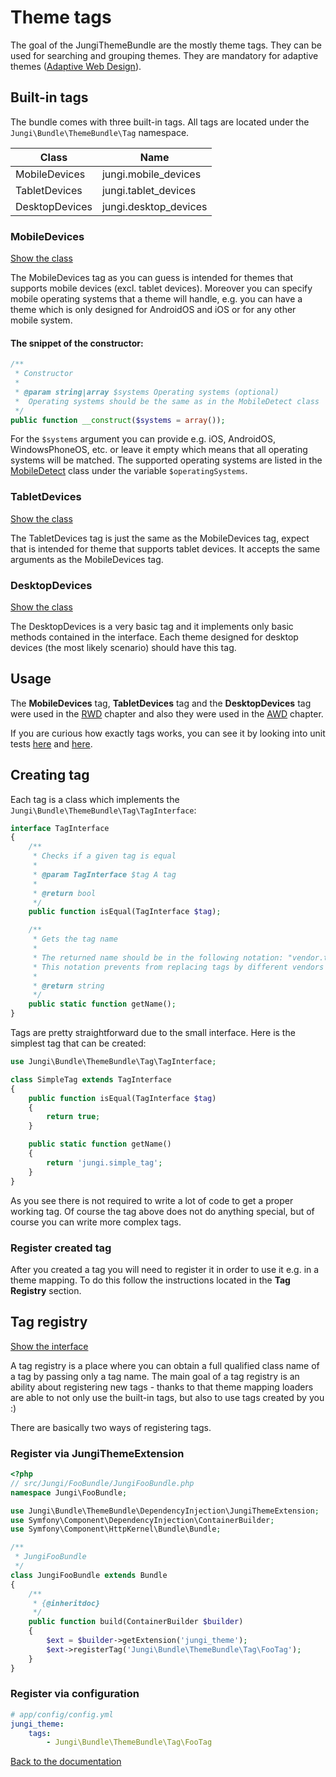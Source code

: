 Theme tags
==========

The goal of the JungiThemeBundle are the mostly theme tags. They can be used for searching and grouping themes. They are 
mandatory for adaptive themes ([Adaptive Web Design](https://github.com/piku235/JungiThemeBundle/tree/master/Resources/doc/awd.md)).

Built-in tags
-------------

The bundle comes with three built-in tags. All tags are located under the `Jungi\Bundle\ThemeBundle\Tag` namespace.

Class | Name
----- | ----
MobileDevices | jungi.mobile_devices
TabletDevices | jungi.tablet_devices
DesktopDevices | jungi.desktop_devices

### MobileDevices

[Show the class](https://github.com/piku235/JungiThemeBundle/tree/master/Tag/MobileDevices.php)

The MobileDevices tag as you can guess is intended for themes that supports mobile devices (excl. tablet devices). Moreover
you can specify mobile operating systems that a theme will handle, e.g. you can have a theme which is only designed for 
AndroidOS and iOS or for any other mobile system.

#### The snippet of the constructor:

```php
/**
 * Constructor
 *
 * @param string|array $systems Operating systems (optional)
 *  Operating systems should be the same as in the MobileDetect class
 */
public function __construct($systems = array());
```

For the `$systems` argument you can provide e.g. iOS, AndroidOS, WindowsPhoneOS, etc. or leave it empty which means that
all operating systems will be matched. The supported operating systems are listed in the [MobileDetect](https://github.com/serbanghita/Mobile-Detect/blob/master/Mobile_Detect.php)
class under the variable `$operatingSystems`.

### TabletDevices

[Show the class](https://github.com/piku235/JungiThemeBundle/tree/master/Tag/TabletDevices.php)

The TabletDevices tag is just the same as the MobileDevices tag, expect that is intended for theme that supports tablet 
devices. It accepts the same arguments as the MobileDevices tag.

### DesktopDevices

[Show the class](https://github.com/piku235/JungiThemeBundle/tree/master/Tag/DesktopDevices.php)

The DesktopDevices is a very basic tag and it implements only basic methods contained in the interface. Each theme designed
for desktop devices (the most likely scenario) should have this tag.

Usage
-----

The **MobileDevices** tag, **TabletDevices** tag and the **DesktopDevices** tag were used in the [RWD](https://github.com/piku235/JungiThemeBundle/tree/master/Resources/doc/rwd.md) 
chapter and also they were used in the [AWD](https://github.com/piku235/JungiThemeBundle/tree/master/Resources/doc/awd.md) 
chapter.

If you are curious how exactly tags works, you can see it by looking into unit tests [here](https://github.com/piku235/JungiThemeBundle/blob/master/Tests/Resolver/Filter/DeviceThemeFilterTest.php)
and [here](https://github.com/piku235/JungiThemeBundle/blob/master/Tests/Resolver/VirtualThemeResolverTest.php).

Creating tag
------------

Each tag is a class which implements the `Jungi\Bundle\ThemeBundle\Tag\TagInterface`:

```php
interface TagInterface
{
    /**
     * Checks if a given tag is equal
     *
     * @param TagInterface $tag A tag
     *
     * @return bool
     */
    public function isEqual(TagInterface $tag);

    /**
     * Gets the tag name
     *
     * The returned name should be in the following notation: "vendor.tag_type" e.g. "jungi.mobile_devices".
     * This notation prevents from replacing tags by different vendors
     *
     * @return string
     */
    public static function getName();
}
```

Tags are pretty straightforward due to the small interface. Here is the simplest tag that can be created:

```php
use Jungi\Bundle\ThemeBundle\Tag\TagInterface;

class SimpleTag extends TagInterface
{
    public function isEqual(TagInterface $tag)
    {
        return true;
    }

    public static function getName()
    {
        return 'jungi.simple_tag';
    }
}
```

As you see there is not required to write a lot of code to get a proper working tag. Of course the tag above does not do
anything special, but of course you can write more complex tags.

### Register created tag

After you created a tag you will need to register it in order to use it e.g. in a theme mapping. To do this follow 
the instructions located in the **Tag Registry** section.

Tag registry
------------

[Show the interface](https://github.com/piku235/JungiThemeBundle/tree/master/Tag/Registry/TagRegistryInterface.php)

A tag registry is a place where you can obtain a full qualified class name of a tag by passing only a tag name. The main 
goal of a tag registry is an ability about registering new tags - thanks to that theme mapping loaders are able to not 
only use the built-in tags, but also to use tags created by you :)

There are basically two ways of registering tags. 

### Register via JungiThemeExtension

```php
<?php
// src/Jungi/FooBundle/JungiFooBundle.php
namespace Jungi\FooBundle;

use Jungi\Bundle\ThemeBundle\DependencyInjection\JungiThemeExtension;
use Symfony\Component\DependencyInjection\ContainerBuilder;
use Symfony\Component\HttpKernel\Bundle\Bundle;

/**
 * JungiFooBundle
 */
class JungiFooBundle extends Bundle
{
	/**
	 * {@inheritdoc}
	 */
	public function build(ContainerBuilder $builder)
	{
	    $ext = $builder->getExtension('jungi_theme');
        $ext->registerTag('Jungi\Bundle\ThemeBundle\Tag\FooTag');
	}
}
```

### Register via configuration

```yml
# app/config/config.yml
jungi_theme:
    tags:
        - Jungi\Bundle\ThemeBundle\Tag\FooTag
```

[Back to the documentation](https://github.com/piku235/JungiThemeBundle/blob/master/Resources/doc/index.md)
